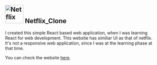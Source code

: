 <h2><img src = "https://user-images.githubusercontent.com/64805962/133779730-b05b2c0e-d4eb-4a03-a869-137ece9bb5a0.png" alt = "Netflix" width = "60" height = "60">  Netflix_Clone </h2> 

<p> I created this simple React based web application, when I was learning React for web development. This website has similiar UI as that of netflix. It's not a responsive web application, since I was at the learning phase at that time.
  </p>
  You can check the website <a href= "https://netflix-clone-14ccb.web.app/">here<a/>.

